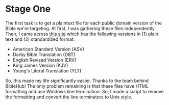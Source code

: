 # Stage One

The first task is to get a plaintext file for each public domain version of the Bible we're targeting. At first, I was
gathering these files independently. Then, I came across <a href="http://biblehub.net/">this site</a> which has the
following versions in (1) plain text and (2) standardized format:

- American Standard Version (ASV)
- Darby Bible Translation (DBT)
- English Revised Version (ERV)
- King James Version (KJV)
- Young's Literal Translation (YLT)

So, this made my life significantly easier. Thanks to the team behind BibleHub! The only problem remaining is that these
files have HTML formatting and use Windows line termination. So, I made a script to remove the formatting and convert
the line terminators to Unix style.